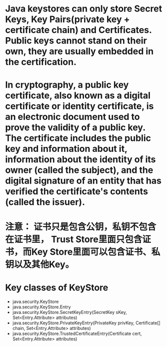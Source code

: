 # Java keystores can only store Secret Keys, Key Pairs(private key + certificate chain) and Certificates. Public keys cannot stand on their own, they are usually embedded in the certification.

# In cryptography, a public key certificate, also known as a digital certificate or identity certificate, is an electronic document used to prove the validity of a public key. The certificate includes the public key and information about it, information about the identity of its owner (called the subject), and the digital signature of an entity that has verified the certificate's contents (called the issuer).

# 注意： 证书只是包含公钥，私钥不包含在证书里， Trust Store里面只包含证书，而Key Store里面可以包含证书、私钥以及其他Key。

# Key classes of KeyStore
- java.security.KeyStore
- java.security.KeyStore.Entry
- java.security.KeyStore.SecretKeyEntry(SecretKey sKey, Set<Entry.Attribute> attributes)
- java.security.KeyStore.PrivateKeyEntry(PrivateKey privKey, Certificate[] chain, Set<Entry.Attribute> attributes)
- java.security.KeyStore.TrustedCertificateEntry(Certificate cert, Set<Entry.Attribute> attributes)